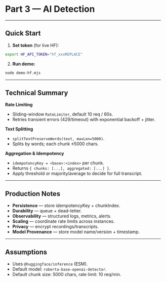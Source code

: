 # Part 3 — AI Detection

---
## Quick Start

1. **Set token** (for live HF):
```bash
export HF_API_TOKEN="hf_xxxREPLACE"
```
2. **Run demo:**
```bash
node demo-hf.mjs
```

---
## Technical Summary

**Rate Limiting**  
- Sliding-window `RateLimiter`, default 10 req / 60s.  
- Retries transient errors (429/timeout) with exponential backoff + jitter.

**Text Splitting**  
- `splitTextPreserveWords(text, maxLen=5000)`.  
- Splits by words; each chunk ≤5000 chars.

**Aggregation & Idempotency**  
- `idempotencyKey = <base>:<index>` per chunk.  
- Returns `{ chunks: [...], aggregated: [...] }`.  
- Apply threshold or majority/average to decide for full transcript.

---
## Production Notes
- **Persistence** — store idempotencyKey + chunkIndex.  
- **Durability** — queue + dead-letter.  
- **Observability** — structured logs, metrics, alerts.
- **Scaling** — coordinate rate limits across instances.  
- **Privacy** — encrypt recordings/transcripts.
- **Model Provenance** — store model name/version + timestamp.

---

## Assumptions
- Uses `@huggingface/inference` (ESM).  
- Default model: `roberta-base-openai-detector`.  
- Default chunk size: 5000 chars, rate limit: 10 req/min.

